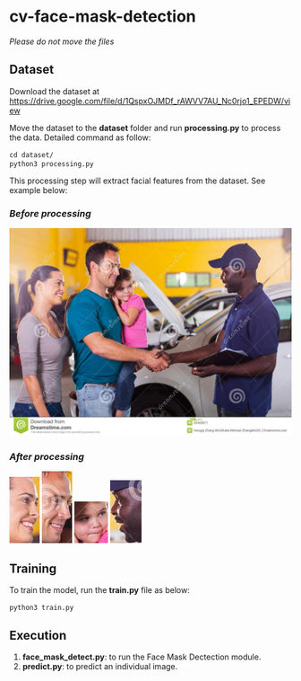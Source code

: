 # cv-face-mask-detection
*Please do not move the files*

## Dataset
Download the dataset at https://drive.google.com/file/d/1QspxOJMDf_rAWVV7AU_Nc0rjo1_EPEDW/view 

Move the dataset to the **dataset** folder and run **processing.py** to process the data. Detailed command as follow:
```
cd dataset/
python3 processing.py
```
This processing step will extract facial features from the dataset. See example below:

### *Before processing*
![Before extracting](https://raw.githubusercontent.com/ngkhiem97/cv-face-mask-detection/main/images/1_Handshaking_Handshaking_1_113.jpg)

### *After processing*
![After extracting](https://raw.githubusercontent.com/ngkhiem97/cv-face-mask-detection/main/images/1_Handshaking_Handshaking_1_113_148_158_202_276.jpg)
![After extracting](https://raw.githubusercontent.com/ngkhiem97/cv-face-mask-detection/main/images/1_Handshaking_Handshaking_1_113_348_86_402_214.jpg)
![After extracting](https://raw.githubusercontent.com/ngkhiem97/cv-face-mask-detection/main/images/1_Handshaking_Handshaking_1_113_388_190_448_264.jpg)
![After extracting](https://raw.githubusercontent.com/ngkhiem97/cv-face-mask-detection/main/images/1_Handshaking_Handshaking_1_113_764_124_820_236.jpg)

## Training
To train the model, run the **train.py** file as below:
```
python3 train.py
```

## Execution
1. **face_mask_detect.py**: to run the Face Mask Dectection module.
2. **predict.py**: to predict an individual image.
